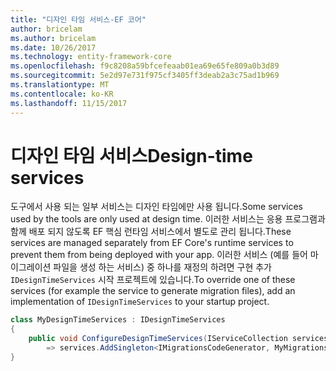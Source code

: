 ```yaml
---
title: "디자인 타임 서비스-EF 코어"
author: bricelam
ms.author: bricelam
ms.date: 10/26/2017
ms.technology: entity-framework-core
ms.openlocfilehash: f9c8208a59bfcefeaab01ea69e65fe809a0b3d89
ms.sourcegitcommit: 5e2d97e731f975cf3405ff3deab2a3c75ad1b969
ms.translationtype: MT
ms.contentlocale: ko-KR
ms.lasthandoff: 11/15/2017
---
```

<a name="design-time-services"></a><span data-ttu-id="58582-102">디자인 타임 서비스</span><span class="sxs-lookup"><span data-stu-id="58582-102">Design-time services</span></span>
====================
<span data-ttu-id="58582-103">도구에서 사용 되는 일부 서비스는 디자인 타임에만 사용 됩니다.</span><span class="sxs-lookup"><span data-stu-id="58582-103">Some services used by the tools are only used at design time.</span></span> <span data-ttu-id="58582-104">이러한 서비스는 응용 프로그램과 함께 배포 되지 않도록 EF 핵심 런타임 서비스에서 별도로 관리 됩니다.</span><span class="sxs-lookup"><span data-stu-id="58582-104">These services are managed separately from EF Core's runtime services to prevent them from being deployed with your app.</span></span> <span data-ttu-id="58582-105">이러한 서비스 (예를 들어 마이그레이션 파일을 생성 하는 서비스) 중 하나를 재정의 하려면 구현 추가 `IDesignTimeServices` 시작 프로젝트에 있습니다.</span><span class="sxs-lookup"><span data-stu-id="58582-105">To override one of these services (for example the service to generate migration files), add an implementation of `IDesignTimeServices` to your startup project.</span></span>

``` csharp
class MyDesignTimeServices : IDesignTimeServices
{
    public void ConfigureDesignTimeServices(IServiceCollection services)
        => services.AddSingleton<IMigrationsCodeGenerator, MyMigrationsCodeGenerator>()
}
```

